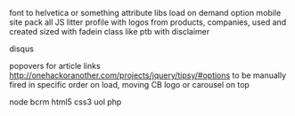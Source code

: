 font to helvetica or something
attribute libs
load on demand option
mobile site
pack all JS
litter profile with logos from products, companies, used and created
sized with fadein class like ptb
with disclaimer

disqus

popovers for article links http://onehackoranother.com/projects/jquery/tipsy/#options
to be manually fired in specific order on load, moving CB logo 
or carousel on top



node
bcrm
html5
css3
uol
php


